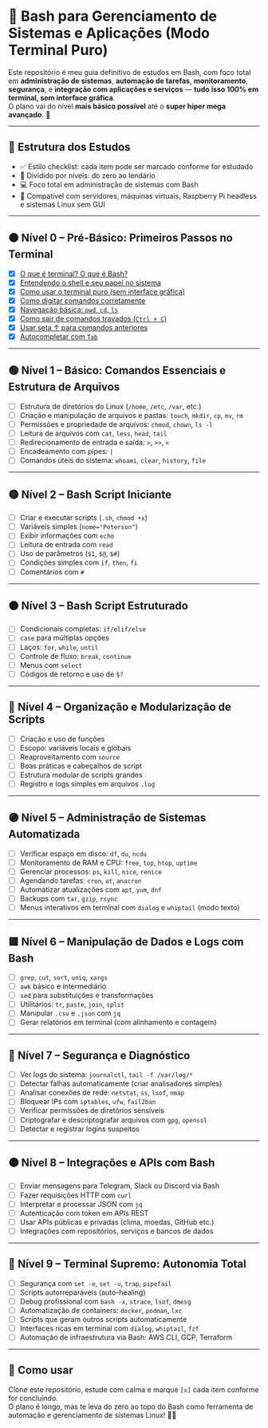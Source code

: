 
# 🐧 Bash para Gerenciamento de Sistemas e Aplicações (Modo Terminal Puro)

Este repositório é meu guia definitivo de estudos em Bash, com foco total em **administração de sistemas**, **automação de tarefas**, **monitoramento**, **segurança**, e **integração com aplicações e serviços** — **tudo isso 100% em terminal, sem interface gráfica**.  
O plano vai do nível **mais básico possível** até o **super hiper mega avançado**. 🚀

---

## 📘 Estrutura dos Estudos

- ✅ Estilo checklist: cada item pode ser marcado conforme for estudado
- 🔁 Dividido por níveis: do zero ao lendário
- 💻 Foco total em administração de sistemas com Bash
- 🧱 Compatível com servidores, máquinas virtuais, Raspberry Pi headless e sistemas Linux sem GUI

---

## 🟤 Nível 0 – Pré-Básico: Primeiros Passos no Terminal

- [x] [O que é terminal? O que é Bash?](Nivel_00/nivel0_01_O_que_e_terminal_O_que_e_Bash.md)
- [x] [Entendendo o shell e seu papel no sistema](Nivel_00/nivel0_02_Entendendo_o_shell_e_seu_papel_no_sistema.md)
- [x] [Como usar o terminal puro (sem interface gráfica)](Nivel_00/nivel0_03_Como_usar_o_terminal_puro.md)
- [x] [Como digitar comandos corretamente](Nivel_00/nivel0_04_Como_digitar_comandos_corretamente.md)
- [x] [Navegação básica: `pwd`, `cd`, `ls`](Nivel_00/nivel0_05_Navegacao_basica_pwd_cd_ls.md)
- [x] [Como sair de comandos travados (`Ctrl + C`)](Nivel_00/nivel0_06_Como_sair_de_comandos_travados.md)
- [x] [Usar seta ↑ para comandos anteriores](Nivel_00/nivel0_07_Usar_seta_para_comandos_anteriores.md)
- [x] [Autocompletar com `Tab`](Nivel_00/nivel0_08_Autocompletar_com_Tab.md)

---

## 🟢 Nível 1 – Básico: Comandos Essenciais e Estrutura de Arquivos

- [ ] Estrutura de diretórios do Linux (`/home`, `/etc`, `/var`, etc.)
- [ ] Criação e manipulação de arquivos e pastas: `touch`, `mkdir`, `cp`, `mv`, `rm`
- [ ] Permissões e propriedade de arquivos: `chmod`, `chown`, `ls -l`
- [ ] Leitura de arquivos com `cat`, `less`, `head`, `tail`
- [ ] Redirecionamento de entrada e saída: `>`, `>>`, `<`
- [ ] Encadeamento com pipes: `|`
- [ ] Comandos úteis do sistema: `whoami`, `clear`, `history`, `file`

---

## 🟡 Nível 2 – Bash Script Iniciante

- [ ] Criar e executar scripts (`.sh`, `chmod +x`)
- [ ] Variáveis simples (`nome="Peterson"`)
- [ ] Exibir informações com `echo`
- [ ] Leitura de entrada com `read`
- [ ] Uso de parâmetros (`$1`, `$@`, `$#`)
- [ ] Condições simples com `if`, `then`, `fi`
- [ ] Comentários com `#`

---

## 🟠 Nível 3 – Bash Script Estruturado

- [ ] Condicionais completas: `if/elif/else`
- [ ] `case` para múltiplas opções
- [ ] Laços: `for`, `while`, `until`
- [ ] Controle de fluxo: `break`, `continue`
- [ ] Menus com `select`
- [ ] Códigos de retorno e uso de `$?`

---

## 🔵 Nível 4 – Organização e Modularização de Scripts

- [ ] Criação e uso de funções
- [ ] Escopo: variáveis locais e globais
- [ ] Reaproveitamento com `source`
- [ ] Boas práticas e cabeçalhos de script
- [ ] Estrutura modular de scripts grandes
- [ ] Registro e logs simples em arquivos `.log`

---

## 🟣 Nível 5 – Administração de Sistemas Automatizada

- [ ] Verificar espaço em disco: `df`, `du`, `ncdu`
- [ ] Monitoramento de RAM e CPU: `free`, `top`, `htop`, `uptime`
- [ ] Gerenciar processos: `ps`, `kill`, `nice`, `renice`
- [ ] Agendando tarefas: `cron`, `at`, `anacron`
- [ ] Automatizar atualizações com `apt`, `yum`, `dnf`
- [ ] Backups com `tar`, `gzip`, `rsync`
- [ ] Menus interativos em terminal com `dialog` e `whiptail` (modo texto)

---

## 🟥 Nível 6 – Manipulação de Dados e Logs com Bash

- [ ] `grep`, `cut`, `sort`, `uniq`, `xargs`
- [ ] `awk` básico e intermediário
- [ ] `sed` para substituições e transformações
- [ ] Utilitários: `tr`, `paste`, `join`, `split`
- [ ] Manipular `.csv` e `.json` com `jq`
- [ ] Gerar relatórios em terminal (com alinhamento e contagem)

---

## 🔶 Nível 7 – Segurança e Diagnóstico

- [ ] Ver logs do sistema: `journalctl`, `tail -f /var/log/*`
- [ ] Detectar falhas automaticamente (criar analisadores simples)
- [ ] Analisar conexões de rede: `netstat`, `ss`, `lsof`, `nmap`
- [ ] Bloquear IPs com `iptables`, `ufw`, `fail2ban`
- [ ] Verificar permissões de diretórios sensíveis
- [ ] Criptografar e descriptografar arquivos com `gpg`, `openssl`
- [ ] Detectar e registrar logins suspeitos

---

## ⚫ Nível 8 – Integrações e APIs com Bash

- [ ] Enviar mensagens para Telegram, Slack ou Discord via Bash
- [ ] Fazer requisições HTTP com `curl`
- [ ] Interpretar e processar JSON com `jq`
- [ ] Autenticação com token em APIs REST
- [ ] Usar APIs públicas e privadas (clima, moedas, GitHub etc.)
- [ ] Integrações com repositórios, serviços e bancos de dados

---

## 👑 Nível 9 – Terminal Supremo: Autonomia Total

- [ ] Segurança com `set -e`, `set -u`, `trap`, `pipefail`
- [ ] Scripts autorreparáveis (auto-healing)
- [ ] Debug profissional com `bash -x`, `strace`, `lsof`, `dmesg`
- [ ] Automatização de containers: `docker`, `podman`, `lxc`
- [ ] Scripts que geram outros scripts automaticamente
- [ ] Interfaces ricas em terminal com `dialog`, `whiptail`, `fzf`
- [ ] Automação de infraestrutura via Bash: AWS CLI, GCP, Terraform

---

## 📌 Como usar

Clone este repositório, estude com calma e marque `[x]` cada item conforme for concluindo.  
O plano é longo, mas te leva do zero ao topo do Bash como ferramenta de automação e gerenciamento de sistemas Linux! 💪🐧
